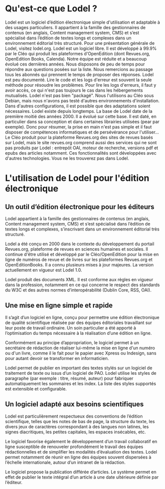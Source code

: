 Qu'est-ce que Lodel ?
=====================

Lodel est un logiciel d’édition électronique simple d'utilisation et adaptable à des usages particuliers. 
Il appartient à la famille des gestionnaires de contenus (en anglais, Content management system, CMS) et s’est spécialisé dans l’édition de textes longs et complexes dans un environnement éditorial très structuré. 
Pour une présentation générale de Lodel, visitez lodel.org. 
Lodel est un logiciel libre. 
Il est développé à 99.9% par le Cléo qui produit les plateformes d'OpenEdition (dont Revues.org, OpenEdition Books, Calenda). Notre équipe est réduite et a beaucoup évolué ces dernières années. 
Nous disposons de peu de temps pour répondre aux questions posées sur la liste. 
Nous remercions au passage tous les abonnés qui prennent le temps de proposer des réponses. 
Lodel est peu documenté. 
Lire le code et les logs d'erreur est souvent la seule méthode pour résoudre les problèmes. 
Pour lire les logs d'erreurs, il faut y avoir accès, ce qui n'est pas toujours le cas dans les hébergements mutualisés.
Lodel n'est pas bien "packagé". 
Nous l'utilisons au Cléo sous Debian, mais nous n'avons pas testé d'autres environnements d'installation.
Dans d'autres configurations, il est possible que des adaptations soient nécessaires. 
Lodel existe depuis longtemps. La base de Lodel date de la première moitié des années 2000. 
Il a évolué sur cette base. Il est daté, en particulier dans sa conception et dans certaines librairies utilisées (pear par exemple). 
Donc pour résumer, la prise en main n'est pas simple et il faut disposer de compétences informatiques et de persévérance pour l'utiliser... 
Le Cléo produit pour la plateforme Revues.org des sites de revues basés sur Lodel, mais le site revues.org comprend aussi des services qui ne sont pas produits par Lodel : entrepôt OAI, moteur de recherche, versions pdf et epubs des articles notamment.
Ces fonctionnalités sont développées avec d'autres technologies. Vous ne les trouverez pas dans Lodel.


L'utilisation de Lodel pour l'édition électronique
==================================================

Un outil d’édition électronique pour les éditeurs
-------------------------------------------------

Lodel appartient à la famille des gestionnaires de contenus (en anglais, Content management system, CMS) et s’est spécialisé dans l’édition de textes longs et complexes, s’inscrivant dans un environnement éditorial très structuré.

Lodel a été conçu en 2000 dans le contexte du développement du portail Revues.org, plateforme de revues en sciences humaines et sociales. Il continue d'être utilisé et développé par le Cléo/OpenEdition pour la mise en ligne de numéros de revue et de livres sur les plateformes Revues.org et OpenEditionBooks. Il a connu plusieurs mises à jour majeures. La version actuellement en vigueur est Lodel 1.0.

Lodel produit des documents XML. Il est conforme aux règles en vigueur dans la profession, notamment en ce qui concerne le respect des standards du W3C et des autres normes d’interopérabilité (Dublin Core, RSS, OAI).

Une mise en ligne simple et rapide
----------------------------------

Il s’agit d’un logiciel en ligne, conçu pour permettre une édition électronique de qualité scientifique réalisée par des équipes éditoriales travaillant sur leur poste de travail ordinaire. Un soin particulier a été apporté à l’optimisation du temps nécessaire à la réalisation d’une édition en ligne.

Conformément au principe d’appropriation, le logiciel permet à un secrétaire de rédaction de réaliser lui-même la mise en ligne d'un numéro ou d'un livre, comme il le fait pour le papier avec Xpress ou Indesign, sans pour autant devoir se transformer en informaticien.

Lodel permet de publier en important des textes stylés sur un logiciel de traitement de texte ou issus d’un logiciel de PAO. Lodel utilise les styles de paragraphe (par exemple : titre, résumé, auteur) pour fabriquer automatiquement les sommaires et les index. La liste des styles supportés est extensible et configurable.

Un logiciel adapté aux besoins scientifiques
--------------------------------------------

Lodel est particulièrement respectueux des conventions de l’édition scientifique, telles que les notes de bas de page, la structure du texte, les divers jeux de caractères correspondant à des langues non latines, les signes diacritiques, les petites capitales, les espaces insécables, etc.

Le logiciel favorise également le développement d’un travail collaboratif en ligne susceptible de renouveler profondément le travail des équipes rédactionnelles et de simplifier les modalités d’évaluation des textes. Lodel permet notamment de réunir en ligne des équipes souvent dispersées à l’échelle internationale, autour d’un intranet de la rédaction.

Le logiciel propose la publication différée d’articles. Le système permet en effet de publier le texte intégral d’un article à une date ultérieure définie par l’éditeur.
